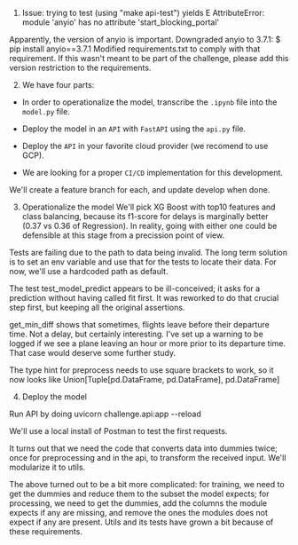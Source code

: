1. Issue: trying to test (using "make api-test") yields
E           AttributeError: module 'anyio' has no attribute 'start_blocking_portal'

Apparently, the version of anyio is important. Downgraded anyio to 3.7.1:
$ pip install anyio==3.7.1
Modified requirements.txt to comply with that requirement. If this wasn't meant to be part of the challenge, please add this version restriction to the requirements.


2. We have four parts:
 * In order to operationalize the model, transcribe the `.ipynb` file into the `model.py` file.

 * Deploy the model in an `API` with `FastAPI` using the `api.py` file.

 * Deploy the `API` in your favorite cloud provider (we recomend to use GCP).

 * We are looking for a proper `CI/CD` implementation for this development.

We'll create a feature branch for each, and update develop when done.

3. Operationalize the model
We'll pick XG Boost with top10 features and class balancing, because its f1-score for delays is marginally better (0.37 vs 0.36 of Regression). In reality, going with either one could be defensible at this stage from a precission point of view.

Tests are failing due to the path to data being invalid. The long term solution is to set an env variable and use that for the tests to locate their data. For now, we'll use a hardcoded path as default.

The test test_model_predict appears to be ill-conceived; it asks for a prediction without having called fit first. It was reworked to do that crucial step first, but keeping all the original assertions.

get_min_diff shows that sometimes, flights leave before their departure time. Not a delay, but certainly interesting. I've set up a warning to be logged if we see a plane leaving an hour or more prior to its departure time. That case would deserve some further study.

The type hint for preprocess needs to use square brackets to work, so it now looks like Union[Tuple[pd.DataFrame, pd.DataFrame], pd.DataFrame]

4. Deploy the model

Run API by doing
uvicorn challenge.api:app --reload

We'll use a local install of Postman to test the first requests.

It turns out that we need the code that converts data into dummies twice; once for preprocessing and in the api, to transform the received input. We'll modularize it to utils.

The above turned out to be a bit more complicated: for training, we need to get the dummies and reduce them to the subset the model expects; for processing, we need to get the dummies, add the columns the module expects if any are missing, and remove the ones the modules does not expect if any are present. Utils and its tests have grown a bit because of these requirements.


